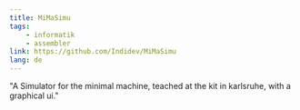 ```yaml
---
title: MiMaSimu
tags:
    - informatik
    - assembler
link: https://github.com/Indidev/MiMaSimu
lang: de
---
```


"A Simulator for the minimal machine, teached at the kit in karlsruhe, with a graphical ui."

